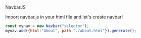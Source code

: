 NavbarJS

Import navbar.js in your html file and let's create navbar!

```js
const mynav = new Navbar("selector");
mynav.add({html:"About", path:"./about.html"}).generate();
```

